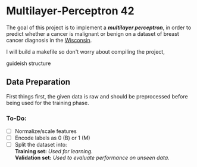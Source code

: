 # Multilayer-Perceptron 42

The goal of this project is to implement a **_multilayer perceptron_**, in order to predict whether a cancer is malignant or benign on a dataset of breast cancer diagnosis in the [Wisconsin](https://archive.ics.uci.edu/ml/machine-learning-databases/breast-cancer-wisconsin/wdbc.names).

I will build a makefile so don't worry about compiling the project,

guideish structure

## Data Preparation
First things first, the given data is raw and should be preprocessed before being used for the training phase.
### To-Do:
- [ ] Normalize/scale features
- [ ] Encode labels as 0 (B) or 1 (M)
- [ ] Split the dataset into:\
**Training set:** _Used for learning_.\
**Validation set:** _Used to evaluate performance on unseen data_.
